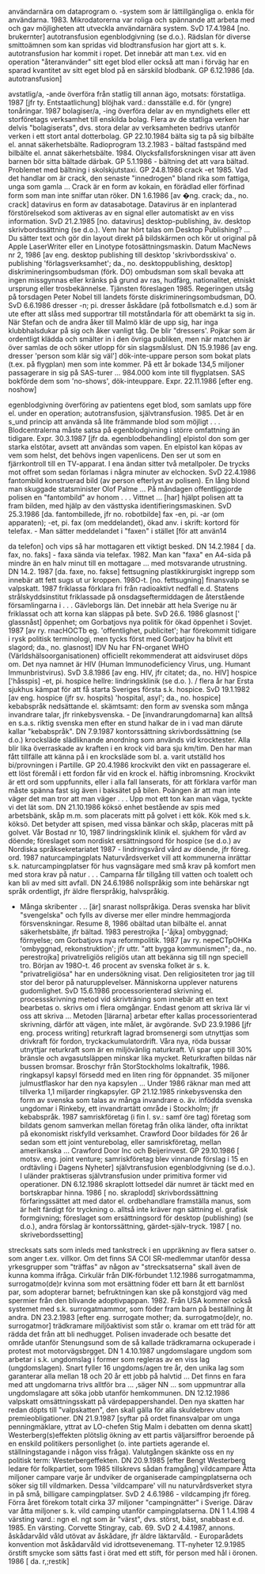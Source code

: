 användarnära om dataprogram o. -system
som är lättillgängliga o. enkla för användarna.
1983. Mikrodatorerna var roliga
och spännande att arbeta med och gav
möjligheten att utveckla användarnära
system. SvD 17.4.1984 [no. brukernter]
autotransfusion egenblodgivning (se d.o.).
Rädslan för diverse smittoämnen som
kan spridas vid blodtransfusion har gjort
att s. k. autotransfusion har kommit i ropet.
Det innebär att man t.ex. vid en
operation "återanvänder" sitt eget blod
eller också att man i förväg har en sparad
kvantitet av sitt eget blod på en särskild
blodbank. GP 6.12.1986 [da. autotransfusion]

avstatlig/a, -ande överföra från statlig till
annan ägo, motsats: förstatliga. 1987 [jfr
ty. Entstaatlichung]
blöjhak vard.: dansställe e.d. för (yngre)
tonåringar. 1987
bolagiser/a, -ing överföra delar av en myndighets
eller ett storföretags verksamhet
till enskilda bolag. Flera av de statliga
verken har delvis "bolagiserats", dvs.
stora delar av verksamheten bedrivs
utanför verken i ett stort antal dotterbolag.
GP 22.10.1984
bälta sig ta på sig bilbälte el. annat säkerhetsbälte.
Radioprogram 13.2.1983 -
bältad fastspänd med bilbälte el. annat
säkerhetsbälte. 1984. Olycksfallsforskningen
visar att även barnen bör sitta
bältade därbak. GP 5.1.1986 - bältning
det att vara bältad. Problemet med bältning
i skolskjutstaxi. GP 24.8.1986
crack -et 1985. Vad det handlar om är
crack, den senaste "innedrogen" bland
rika som fattiga, unga som gamla ...
Crack är en form av kokain, en förädlad
eller förfinad form som man inte sniffar
utan röker. DN 1.6.1986 [av �ng. crack;
da., no. crack]
datavirus en form av datasabotage. Datavirus
är en inplanterad förstörelsekod
som aktiveras av en signal eller automatiskt
av en viss information. SvD
21.2.1985 [no. datavirus]
desktop-publishing, äv. desktop skrivbordssättning
(se d.o.). Vem har hört
talas om Desktop Publishing? ... Du
sätter text och gör din layout direkt på
bildskärmen och kör ut original på Apple
LaserWriter eller en Linotype fotosättningsmaskin.
Datum MacNews nr 2,
1986 [av eng. desktop publishing till
desktop 'skrivbordsskiva' o. publishing
'förlagsverksamhet'; da., no. desktoppublishing,
desktop]
diskrimineringsombudsman (förk. DO)
ombudsman som skall bevaka att ingen
missgynnas eller kränks på grund av ras,
hudfärg, nationalitet, etniskt ursprung
eller trosbekännelse. Tjänsten föreslagen
1985. Regeringen utsåg på torsdagen
Peter Nobel till landets förste diskrimineringsombudsman,
DO. SvD
6.6.1986
dresser -n; pi. dresser åskådare (på fotbollsmatch
e.d.) som är ute efter att
slåss med supportrar till motståndarla
för att obemärkt ta sig in. När Stefan
och de andra åker till Malmö klär de upp
sig, har inga klubbhalsdukar på sig och
åker vanligt tåg. De blir "dressers'.
Pojkar som är ordentligt klädda och
smälter in i den övriga publiken, men
när matchen är över samlas de och söker
utlopp för sin slagsmålslust. DN
15.9.1986 [av eng. dresser 'person som
klär sig väl']
dök-inte-uppare person som bokat plats
(t.ex. på flygplan) men som inte kommer.
På ett år bokade 134,5 miljoner
passagerare in sig på SAS-turer ...
984.000 kom inte till flygplatsen. SAS
bokförde dem som 'no-shows', dök-inteuppare.
Expr. 22.11.1986 [efter eng. noshow]

egenblodgivning överföring av patientens
eget blod, som samlats upp före el. under
en operation; autotransfusion,
självtransfusion. 1985. Det är en s_und
princip att använda så lite främmande
blod som möjligt . . . Blodcentralerna
måste satsa på egenblodgivning i större
omfattning än tidigare. Expr. 30.3.1987
[jfr da. egenblodbehandling]
elpistol don som ger starka elstötar, avsett
att användas som vapen. En elpistol
kan köpas av vem som helst, det behövs
ingen vapenlicens. Den ser ut som en
fjärrkontroll till en TV-apparat. I ena
ändan sitter två metallpoler. De trycks
mot offret som sedan förlamas i några
minuter av elchocken. SvD 22.4.1986
fantombild konstruerad bild (av person efterlyst
av polisen). En lång blond man
skuggade statsminister Olof Palme ...
På måndagen offentliggjorde polisen en
"fantombild" av honom . . . Vittnet ...
[har] hjälpt polisen att ta fram bilden,
med hjälp av den västtyska identifieringsmaskinen.
SvD 25.3.1986 [da. fantombillede,
jfr no. robotbilde]
fax -en, pi. -ar (om apparaten); -et, pi. fax
(om meddelandet), ökad anv. i skrift:
kortord för telefax. - Man sätter meddelandet
i "faxen" i stället [för att använ14

da telefon] och vips så har mottagaren
ett viktigt besked. DN 14.2.1984 [ da.
fax, no. faks] - faxa sända via telefax.
1982. Man kan "faxa" en A4-sida på
mindre än en halv minut till en mottagare
... med motsvarande utrustning. DN
14.2. 1987 [da. faxe, no. fakse]
fettsugning plastikkirurgiskt ingrepp som
innebär att fett sugs ut ur kroppen.
198O-t. [no. fettsugning]
finansvalp se valpskatt. 1987
friklassa förklara fri från radioaktivt nedfall
e.d. Statens strålskyddsinstitut friklassade
på onsdagseftermiddagen de
återstående församlingarna i . . . Gävleborgs
län. Det innebär att hela Sverige
nu är friklassat och att korna kan släppas
på bete. SvD 26.6. 1986
glasnost [' glassnåst] öppenhet; om Gorbatjovs
nya politik för ökad öppenhet i
Sovjet. 1987 [av ry. rnacHOCTb eg. 'offentlighet,
publicitet'; har förekommit
tidigare i rysk politisk terminologi, men
tycks först med Gorbatjov ha blivit ett
slagord; da., no. glasnost]
IDV Nu har FN-organet WHO (Världshälsoorganisationen)
officiellt rekommenderat
att aidsviruset döps om. Det
nya namnet är HIV (Human lmmunodeficiency
Virus, ung. Humant Immunbristvirus).
SvD 3.8.1986 [av eng. HIV,
jfr citatet; da., no. HIV]
hospice ['håsspis] -et, pi. hospice hellre:
lindringsklinik (se d.o. ). / flera år har
Ersta sjukhus kämpat för att få starta
Sveriges första s.k. hospice. SvD
19.1.1982 [av eng. hospice (jfr sv. hospits)
'hospital, asyl'; da., no. hospice]
kebabspråk nedsättande el. skämtsamt:
den form av svenska som många invandrare
talar, jfr rinkebysvenska. - De [invandrarungdomarna]
kan alltså en s.a.s.
riktig svenska men efter en stund halkar
de in i vad man därute kallar "kebabspråk".
DN 7.9.1987
kontorssättning skrivbordssättning (se
d.o.)
krocksläde slädliknande anordning som 
används vid krocktester. Alla blir lika
överraskade av kraften i en krock vid
bara sju km/tim. Den har man fått tillfälle
att känna på i en krocksläde som bl. a.
varit utställd hos bi/provningen i Partille.
GP 20.4.1986
krockvikt den vikt en passagerare el. ett
löst föremål i ett fordon får vid en krock
el. häftig inbromsning. Krockvikt är ett
ord som uppfunnits, eller i alla fall lanserats,
för att förklara varför man måste
spänna fast sig även i baksätet på bilen.
Poängen är att man inte väger det man
tror att man väger . . . Upp mot ett ton
kan man väga, tyckte vi det lät som. DN
21.10.1986
köksö enhet bestående av spis med arbetsbänk,
skåp m.m. som placerats mitt på
golvet i ett kök. Kök med s.k. köksö.
Det betyder att spisen, med vissa bänkar
och skåp, placeras mitt på golvet. Vår
Bostad nr 10, 1987
lindringsklinik klinik el. sjukhem för vård
av döende; föreslaget som nordiskt ersättningsord
för hospice (se d.o.) av
Nordiska språksekretariatet 1987 - lindringsvård
vård av döende, jfr föreg.
ord. 1987
naturcampingplats Naturvårdsverket vill
att kommunerna inrättar s.k. naturcampingplatser
för hus vagnsägare med
små krav på komfort men med stora
krav på natur . . . Camparna får tillgång
till vatten och toalett och kan bli av med
sitt avfall. DN 24.6.1986
nollspråkig som inte behärskar ngt språk
ordentligt, jfr äldre flerspråkig, halvspråkig.
- Många skribenter . .. [är] snarast
nollspråkiga. Deras svenska har blivit
"svengelska" och fylls av diverse mer
eller mindre hemmagjorda försvenskningar.
Resume 8, 1986
obältad utan bilbälte el. annat säkerhetsbälte,
jfr bältad. 1983
perestrojka [-'åjka] ombyggnad; förnyelse;
om Gorbatjovs nya reformpolitik.
1987 [av ry. nepeCTpOHKa 'ombyggnad,
rekonstruktion'; jfr uttr. "att bygga
kommunismen"; da., no. perestrojka]
privatreligiös religiös utan att bekänna sig
till ngn speciell tro. Början av 198O-t. 46
procent av svenska folket är s. k. "privatreligiösa"
har en undersökning visat.
Den religiositeten tror jag till stor del
beror på naturupplevelser. Människorna
upplever naturens gudomlighet. SvD
15.6.1986
processorienterad skrivning el. processskrivning
metod vid skrivträning som innebär
att en text bearbetas o. skrivs om
i flera omgångar. Endast genom att skriva
lär vi oss att skriva ... Metoden [lärarna]
arbetar efter kallas processorienterad
skrivning, därför att vägen, inte
målet, är avgörande. SvD 23.9.1986 [jfr
eng. process writing]
returkraft lagrad bromsenergi som utnyttjas
som drivkraft för fordon,
tryckackumulatordrift. Våra nya, röda
bussar utnyttjar returkraft som är en
miljövänlig naturkraft. Vi spar upp till
30% bränsle och avgasutsläppen minskar
lika mycket. Returkraften bildas när
bussen bromsar. Broschyr från StorStockholms
lokaltrafik, 1986.
ringkapsyl kapsyl försedd med en liten
ring för öppnandet. 35 miljoner julmustflaskor
har den nya kapsylen ...
Under 1986 räknar man med att tillverka
1,1 miljarder ringkapsyler. GP
21.12.1985
rinkebysvenska den form av svenska som
talas av många invandrare o. äv. infödda
svenska ungdomar i Rinkeby, ett invandrartätt
område i Stockholm; jfr kebabspråk.
1987
samriskföretag (i fin I. sv.: samf öre tag)
företag som bildats genom samverkan
mellan företag från olika länder, ofta
inriktat på ekonomiskt riskfylld verksamhet.
Crawford Door bildades för 26
år sedan som ett joint venturebolag, eller
samriskföretag, mellan amerikanska ...
Crawford Door Inc och Beijerinvest. GP
29.10.1986 [ motsv. eng. joint venture;
samriskföretag blev vinnande förslag i
15 
en ordtävling i Dagens Nyheter]
självtransfusion egenblodgivning (se d.o.).
I uländer praktiseras självtransfusion under
primitiva former vid operationer.
DN 6.12.1986
skraplott lottsedel där numret är täckt
med en bortskrapbar hinna. 1986 [ no.
skraplodd]
skrivbordssättning förfaringssättet att med
dator el. ordbehandlare framställa manus,
som är helt färdigt för tryckning o.
alltså inte kräver ngn sättning el. grafisk
formgivning; föreslaget som ersättningsord
för desktop (publishing) (se d.o.),
andra förslag är kontorssättning, gärdet-själv-tryck.
1987 [ no. skrivebordssetting]

strecksats sats som inleds med tankstreck i
en uppräkning av flera satser o. som
anger t.ex. villkor. Om det finns SA COI
SR-medlemmar utanför dessa yrkesgrupper
som "träffas" av någon av "strecksatserna"
skall även de kunna komma
ifråga. Cirkulär från DIK-förbundet
1.12.1986
surrogatmamma, surrogatmo(de)r kvinna
som mot ersättning föder ett barn åt ett
barnlöst par, som adopterar barnet; befruktningen
kan ske på konstgjord väg
med spermier från den blivande adoptivpappan.
1982. Från USA kommer
också systemet med s.k. surrogatmammor,
som föder fram barn på beställning
åt andra. DN 23.2.1983 [efter eng. surrogate
mother; da. surrogatmo(de)r, no.
surrogatmor]
trädkramare miljöaktivist som står o.
kramar om ett träd för att rädda det från
att bli nedhugget. Polisen invaderade
och besatte det område utanför Stenungsund
som de så kallade trädkramarna
ockuperade i protest mot motorvägsbrgget.
DN 1 4.10.1987
ungdomslagare ungdom som arbetar i s.k.
ungdomslag i former som regleras av en
viss lag (ungdomslagen). Snart fyller
16
ungdoms/agen tre år, den unika lag som
garanterar alla mellan 18 och 20 år ett
jobb på halvtid ... Det finns en fara med
att ungdomarna trivs alltför bra ... ,säger
NN ... som uppmuntrar alla ungdomslagare
att söka jobb utanför hemkommunen.
DN 12.12.1986
valpskatt omsättningsskatt på värdepappershandel.
Den nya skatten har redan
döpts till "valpskatten", den skall gälla
för alla skuldebrev utom premieobligationer.
DN 21.9.1987 [syftar på ordet
finansvalpar om unga penningmäklare,
yttrat av LO-chefen Stig Malm i debatten
om denna skatt]
Westerberg(s)effekten plötslig ökning av
ett partis väljarsiffror beroende på en
enskild politikers personlighet (o. inte
partiets agerande el. ställningstagande i
någon viss fråga). Valutgången skänkte
oss en ny politisk term: Westerbergeffekten.
DN 20.9.1985 [efter Bengt Westerberg
ledare för folkpartiet, som 1985
tillskrevs sådan framgång]
vildcampare Åtta miljoner campare varje
år undviker de organiserade campingplatserna
och söker sig till vildmarken.
Dessa 'vildcampare' vill nu naturvårdsverket
styra in på små, billigare campingplatser.
SvD 2 4.6.1986 - vildcamping
jfr föreg. Förra året förekom totalt
cirka 37 miljoner "campingnätter" i Sverige.
Därav var åtta miljoner s. k. vild
camping utanför campingplatserna. DN
1 1.4.198 4
värsting vard.: ngn el. ngt som är "värst",
dvs. störst, bäst, snabbast e.d. 1985. En
värsting. Corvette Stingray, cab. 69. SvD
2 4.4.1987, annons.
åskådarvåld våld utövat av åskådare, jfr
äldre läktarvåld. - Europarådets konvention
mot åskådarvåld vid idrottsevenemang.
TT-nyheter 12.9.1985
örstift smycke som sätts fast i örat med ett
stift, för person med hål i öronen. 1986
[ da. r,;restik] 